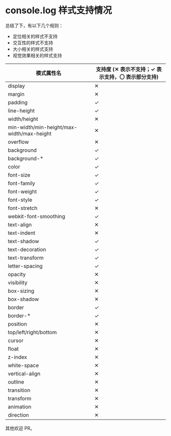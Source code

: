 # console.log 样式支持情况

总结了下，有以下几个规则：

- 定位相关的样式不支持
- 交互性的样式不支持
- 大小相关的样式支持
- 视觉效果相关的样式支持


| 模式属性名 | 支持度 (✕ 表示不支持；✓ 表示支持，〇 表示部分支持)
| --- | --- |
| display | ✕ |
| margin | ✕ |
| padding | ✓ |
| line-height | ✓ |
| width/height | ✕ |
| min-width/min-height/max-width/max-height | ✕ |
| overflow | ✕ |
| background | ✓ |
| background-* | ✓ |
| color | ✓ |
| font-size | ✓ |
| font-family | ✓ |
| font-weight | ✓ |
| font-style | ✓ |
| font-stretch | ✕ |
| webkit-font-smoothing | ✓ |
| text-align | ✕ |
| text-indent | ✕ |
| text-shadow | ✓ |
| text-decoration | ✓ |
| text-transform | ✓ |
| letter-spacing | ✓ |
| opacity | ✕ |
| visibility | ✕ |
| box-sizing | ✕ |
| box-shadow | ✕ |
| border | ✓ |
| border-* | ✓ |
| position | ✕ |
| top/left/right/bottom | ✕ |
| cursor | ✕ |
| float | ✕ |
| z-index | ✕ |
| white-space | ✕ |
| vertical-align | ✕ |
| outline | ✕ |
| transition | ✕ |
| transform | ✕ |
| animation | ✕ |
| direction | ✕ |


其他欢迎 PR。
